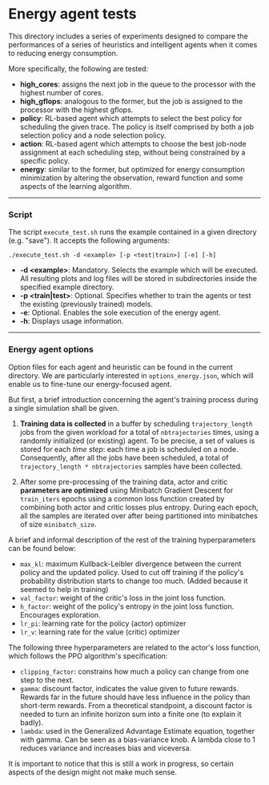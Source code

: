 # Energy agent tests

This directory includes a series of experiments designed to compare the performances
of a series of heuristics and intelligent agents when it comes to reducing energy consumption.

More specifically, the following are tested:
* __high_cores__: assigns the next job in the queue to the processor with the highest number of cores.
* __high_gflops__: analogous to the former, but the job is assigned to the processor with the highest gflops.
* __policy__: RL-based agent which attempts to select the best policy for scheduling the given trace. The policy is itself comprised
by both a job selection policy and a node selection policy.
* __action__: RL-based agent which attempts to choose the best job-node assignment at each scheduling
step, without being constrained by a specific policy.
* __energy__: similar to the former, but optimized for energy consumption minimization by altering
the observation, reward function and some aspects of the learning algorithm.
---
### Script
The script `execute_test.sh` runs the example contained in a given directory (e.g. "save"). It accepts the following
arguments:

```
./execute_test.sh -d <example> [-p <test|train>] [-e] [-h]
```
* __-d \<example>__: Mandatory. Selects the example which will be executed. All resulting plots and log files
will be stored in subdirectories inside the specified example directory.
* __-p \<train|test>__: Optional. Specifies whether to train the agents or test the existing (previously trained)
models.
* __-e__: Optional. Enables the sole execution of the energy agent.
* __-h__: Displays usage information.

---
### Energy agent options

Option files for each agent and heuristic can be found in the current directory.
We are particularly interested in `options_energy.json`, which will enable us to fine-tune our energy-focused agent.

But first, a brief introduction concerning the agent's training process during a single simulation shall be given.

1. __Training data is collected__ in a buffer by scheduling `trajectory_length` jobs from the given workload for a total of
`nbtrajectories` times, using a randomly initialized (or existing) agent. To be precise, a set of values is stored for
each *time step*: each time a job is scheduled on a node. 
Consequently, after all the jobs have been scheduled, a total of `trajectory_length * nbtrajectories` samples have been
collected.

2. After some pre-processing of the training data, actor and critic __parameters are optimized__ using Minibatch Gradient Descent 
for `train_iters` epochs using a common loss function created by combining both actor and critic losses plus entropy.
During each epoch, all the samples are iterated over after being partitioned into minibatches of size `minibatch_size`.

A brief and informal description of the rest of the training hyperparameters can be found below:

* `max_kl`: maximum Kullback-Leibler divergence between the current policy and the updated policy. Used to cut off training
if the policy's probability distribution starts to change too much. (Added because it seemed to help in training)
* `val_factor`: weight of the critic's loss in the joint loss function.
* `h_factor`: weight of the policy's entropy in the joint loss function. Encourages exploration.
* `lr_pi`: learning rate for the policy (actor) optimizer
* `lr_v`: learning rate for the value (critic) optimizer

The following three hyperparameters are related to the actor's loss function, which follows the PPO algorithm's specification:
* `clipping_factor`: constrains how much a policy can change from one step to the next.
* `gamma`: discount factor, indicates the value given to future rewards. Rewards far in the future should have less influence
in the policy than short-term rewards. From a theoretical standpoint, a discount factor is needed to turn an infinite horizon sum
into a finite one (to explain it badly).
* `lambda`: used in the Generalized Advantage Estimate equation, together with gamma. Can be seen as a bias-variance knob.
A lambda close to 1 reduces variance and increases bias and viceversa.

It is important to notice that this is still a work in progress, so certain aspects of the design might not make
much sense.